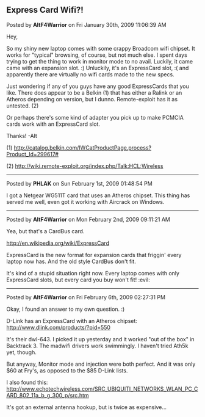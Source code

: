 ## Express Card Wifi?!
Posted by **AltF4Warrior** on Fri January 30th, 2009 11:06:39 AM

Hey,

So my shiny new laptop comes with some crappy Broadcom wifi chipset. It works
for "typical" browsing, of course, but not much else. I spent days trying to get
the thing to work in monitor mode to no avail. Luckily, it came came with an
expansion slot. :) Unluckily, it's an ExpressCard slot, :( and apparently there
are virtually no wifi cards made to the new specs.

Just wondering if any of you guys have any good ExpressCards that you like.
There does appear to be a Belkin (1) that has either a Ralink or an Atheros
depending on version, but I dunno. Remote-exploit has it as untested. (2)

Or perhaps there's some kind of adapter you pick up to make PCMCIA cards work
with an ExpressCard slot.

Thanks!
-Alt

(1) <http://catalog.belkin.com/IWCatProductPage.process?Product_Id=299617#>

(2) <http://wiki.remote-exploit.org/index.php/Talk:HCL:Wireless>

--------------------------------------------------------------------------------

Posted by **PHLAK** on Sun February 1st, 2009 01:48:54 PM

I got a Netgear WG511T card that uses an Atheros chipset. This thing has served
me well, even got it working with Aircrack on Windows.

--------------------------------------------------------------------------------

Posted by **AltF4Warrior** on Mon February 2nd, 2009 09:11:21 AM

Yea, but that's a CardBus card.

<http://en.wikipedia.org/wiki/ExpressCard>

ExpressCard is the new format for expansion cards that friggin' every laptop now
has. And the old style CardBus don't fit.

It's kind of a stupid situation right now. Every laptop comes with only
ExpressCard slots, but every card you buy won't fit!  :evil:

--------------------------------------------------------------------------------

Posted by **AltF4Warrior** on Fri February 6th, 2009 02:27:31 PM

Okay, I found an answer to my own question. :)

D-Link has an ExpressCard with an Atheros chipset:
<http://www.dlink.com/products/?pid=550>

It's their dwl-643. I picked it up yesterday and it worked "out of the box" in
Backtrack 3. The madwifi drivers work swimmingly. I haven't tried Ath5k yet,
though.

But anyway, Monitor mode and injection were both perfect. And it was only $60 at
Fry's, as opposed to the $85 D-Link lists.

I also found this:
<http://www.echotechwireless.com/SRC_UBIQUITI_NETWORKS_WLAN_PC_CARD_802_11a_b_g_300_p/src.htm>

It's got an external antenna hookup, but is twice as expensive...
